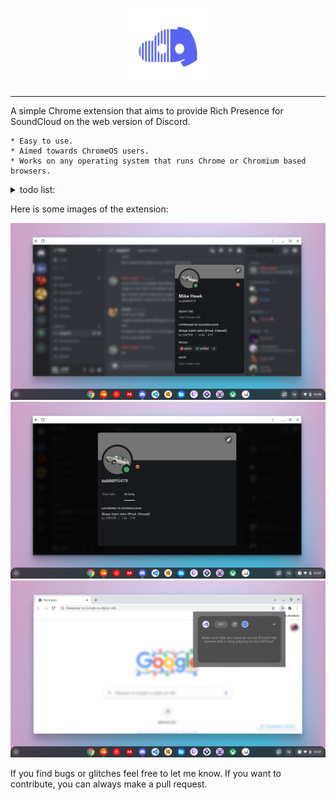 <p align="center">
  <img width="124" src="sc-discord-rp/assets/icon.png" alt="logo">
</p>

***

A simple Chrome extension that aims to provide Rich Presence for SoundCloud on the web version of Discord. 

    * Easy to use.
    * Aimed towards ChromeOS users.
    * Works on any operating system that runs Chrome or Chromium based browsers.
  
<details>
<summary>todo list:</summary>

-   ~~better extension UI~~ _(something closer to ChromeOS design)_ :white_check_mark:
-   faster song progress display _(timer)_
-   stealth mode _(when enabled the extension will not display the current song/author being played)_
-   cover art _(maybe)_

:construction: more to come...

</details>
  
Here is some images of the extension:

![img1](resources/repo/sc-discord-rp_1.png)
![img2](resources/repo/sc-discord-rp_2.png)
![img3](resources/repo/sc-discord-rp_3.png)

If you find bugs or glitches feel free to let me know. 
If you want to contribute, you can always make a pull request.
